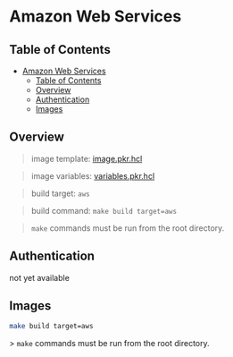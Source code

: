 # Amazon Web Services

## Table of Contents

- [Amazon Web Services](#amazon-web-services)
  - [Table of Contents](#table-of-contents)
  - [Overview](#overview)
  - [Authentication](#authentication)
  - [Images](#images)

## Overview

> image template: [image.pkr.hcl](image.pkr.hcl)

> image variables: [variables.pkr.hcl](variables.pkr.hcl)

> build target: `aws`

> build command: `make build target=aws`

> `make` commands must be run from the root directory.

## Authentication

not yet available

## Images

```sh
make build target=aws
```

️> `make` commands must be run from the root directory.
